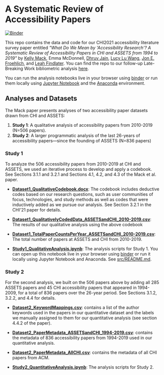 # A Systematic Review of Accessibility Papers
[![Binder](https://mybinder.org/badge_logo.svg)](https://mybinder.org/v2/gh/makeabilitylab/accessibility-literature-survey/HEAD)

This repo contains the data and code for our CHI2021 accessibility literature survey paper entitled *"What Do We Mean by 'Accessibility Research'? A Systematic Review of Accessibility Papers in CHI and ASSETS from 1994 to 2019"* by [Kelly Mack](https://kmack3.github.io/), Emma McDonnell, [Dhruv Jain](https://homes.cs.washington.edu/~djain/), [Lucy Lu Wang](https://www.llwang.net/), [Jon E. Froehlich](https://jonfroehlich.github.io/), and [Leah Findlater](https://www.hcde.washington.edu/findlater). You can find the repo to our follow-up Late-Breaking Work bibliometric analysis [here](https://github.com/makeabilitylab/accessibility-bibliometric-analysis).

You can run the analysis notebooks live in your browser using [binder](https://mybinder.org/v2/gh/makeabilitylab/accessibility-literature-survey/HEAD) or run them locally using [Jupyter Notebook](https://jupyter.org/) and the [Anaconda](https://www.anaconda.com/) environment.

## Analyses and Datasets
The Mack paper presents analyses of two accessibility paper datasets drawn from CHI and ASSETS:

1. **Study 1**: A qualitative analysis of accessibility papers from 2010-2019 (N=506 papers).
2. **Study 2**: A larger programmatic analysis of the last 26-years of accessibility papers—since the founding of ASSETS (N=836 papers)

### Study 1
To analyze the 506 accessibility papers from 2010-2019 at CHI and ASSETS, we used an iterative process to develop and apply a codebook. See Sections 3.1.1 and 3.2.1 and Sections 4.1, 4.2, and 4.3 of the Mack et al. paper.

- **[Dataset1_QualitativeCodebook.docx](/datasets/Dataset1_QualitativeCodebook.docx)**: The codebook includes deductive codes based on our research questions, such as user communities of focus, technologies, and study methods as well as codes that were inductively added as we pursue our analysis. See Section 3.2.1 in the CHI'21 paper for details.

- **[Dataset1_QualitativelyCodedData_ASSETSandCHI_2010-2019.csv](/datasets/Dataset1_QualitativelyCodedData_ASSETSandCHI_2010-2019.csv)**: The results of our qualitative analysis using the above codebook

- **[Dataset1_TotalPaperCountsPerYear_ASSETSandCHI_2010-2019.csv](/datasets/Dataset1_TotalPaperCountsPerYear_ASSETSandCHI_2010-2019.csv)**: The total number of papers at ASSETS and CHI from 2010-2019.

- **[Study1_QualitativeAnalysis.ipynb](/src/Study1_QualitativeAnalysis.ipynb)**: The analysis scripts for Study 1. You can open up this notebook live in your browser using [binder](https://mybinder.org/v2/gh/makeabilitylab/accessibility-literature-survey/HEAD) or run it locally using Jupyter Notebook and Anaconda. See [src/README.md](/src).

### Study 2
For the second analysis, we built on the 506 papers above by adding all 285 ASSETS papers and 45 CHI accessibility papers that appeared in 1994-2009, for a total of 836 papers over the 26-year period. See Sections 3.1.2, 3.2.2, and 4.4 for details.

- **[Dataset2_KeywordMappings.csv](/datasets/Dataset2_KeywordMappings.csv)**: contains a list of the author keywords used in the papers in our quantitative dataset and the labels we manually assigned to them for our quantitative analysis (see section 4.4.2 of the paper).

- **[Dataset2_PaperMetadata_ASSETSandCHI_1994-2019.csv](/datasets/Dataset2_PaperMetadata_ASSETSandCHI_1994-2019.csv)**: contains the metadata of 836 accessibility papers from 1994-2019 used in our quantitative analysis.

- **[Dataset2_PaperMetadata_AllCHI.csv](/datasets/Dataset2_PaperMetadata_AllCHI.csv)**: contains the metadata of all CHI papers from ACM.

- **[Study2_QuantitativeAnalysis.ipynb](/src/Study2_QuantitativeAnalysis.ipynb)**: The analysis scripts for Study 2.
